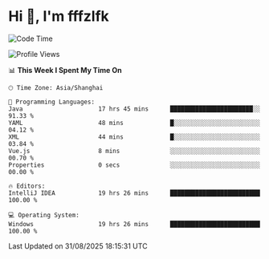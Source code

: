 # Hi 👋, I'm fffzlfk

<!--START_SECTION:waka-->
![Code Time](http://img.shields.io/badge/Code%20Time-1%2C368%20hrs%2050%20mins-blue)

![Profile Views](http://img.shields.io/badge/Profile%20Views-0-blue)

📊 **This Week I Spent My Time On** 

```text
🕑︎ Time Zone: Asia/Shanghai

💬 Programming Languages: 
Java                     17 hrs 45 mins      ███████████████████████░░   91.33 % 
YAML                     48 mins             █░░░░░░░░░░░░░░░░░░░░░░░░   04.12 % 
XML                      44 mins             █░░░░░░░░░░░░░░░░░░░░░░░░   03.84 % 
Vue.js                   8 mins              ░░░░░░░░░░░░░░░░░░░░░░░░░   00.70 % 
Properties               0 secs              ░░░░░░░░░░░░░░░░░░░░░░░░░   00.00 % 

🔥 Editors: 
IntelliJ IDEA            19 hrs 26 mins      █████████████████████████   100.00 % 

💻 Operating System: 
Windows                  19 hrs 26 mins      █████████████████████████   100.00 % 
```


 Last Updated on 31/08/2025 18:15:31 UTC
<!--END_SECTION:waka-->
